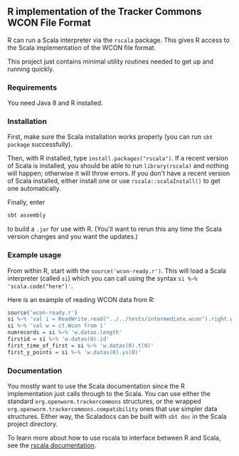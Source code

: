 ## R implementation of the Tracker Commons WCON File Format

R can run a Scala interpreter via the `rscala` package.  This gives R access to the Scala implementation of the WCON file format.

This project just contains minimal utility routines needed to get up and running quickly.

### Requirements

You need Java 8 and R installed.

### Installation

First, make sure the Scala installation works properly (you can run `sbt package` successfully).

Then, with R installed, type `install.packages("rscala")`.  If a recent version of Scala is installed, you should be able to run `library(rscala)` and nothing will happen; otherwise it will throw errors.  If you don't have a recent version of Scala installed, either install one or use `rscala::scalaInstall()` to get one automatically.

Finally, enter

```bash
sbt assembly
```

to build a `.jar` for use with R.  (You'll want to rerun this any time the Scala version changes and you want the updates.)

### Example usage

From within R, start with the `source('wcon-ready.r')`.  This will load a Scala interpreter (called `si`) which you can call using the syntax `si %~% 'scala.code("here")'`.

Here is an example of reading WCON data from R:

```R
source('wcon-ready.r')
si %~% 'val i = ReadWrite.read("../../tests/intermediate.wcon").right.get'
si %~% 'val w = ct.Wcon from i'
numrecords = si %~% 'w.datas.length'
firstid = si %~% 'w.datas(0).id'
first_time_of_first = si %~% 'w.datas(0).t(0)'
first_y_points = si %~% 'w.datas(0).ys(0)'
```

### Documentation

You mostly want to use the Scala documentation since the R implementation just calls through to the Scala.  You can use either the standard `org.openworm.trackercommons` structures, or the wrapped `org.openworm.trackercommons.compatibility` ones that use simpler data structures.  Either way, the Scaladocs can be built with `sbt doc` in the Scala project directory.

To learn more about how to use rscala to interface between R and Scala, see the [rscala documentation](https://cran.r-project.org/web/packages/rscala/rscala.pdf).
